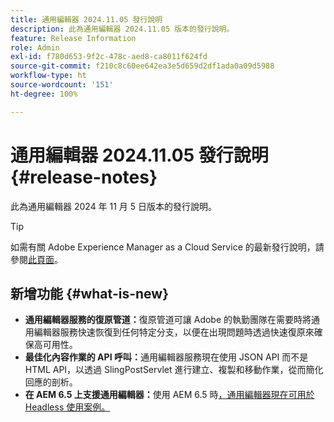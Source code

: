 ```yaml
---
title: 通用編輯器 2024.11.05 發行說明
description: 此為通用編輯器 2024.11.05 版本的發行說明。
feature: Release Information
role: Admin
exl-id: f780d653-9f2c-478c-aed8-ca8011f624fd
source-git-commit: f210c8c60ee642ea3e5d659d2df1ada0a09d5988
workflow-type: ht
source-wordcount: '151'
ht-degree: 100%

---
```


# 通用編輯器 2024.11.05 發行說明 {#release-notes}

此為通用編輯器 2024 年 11 月 5 日版本的發行說明。

>[!TIP]
>
>如需有關 Adobe Experience Manager as a Cloud Service 的最新發行說明，請參閱[此頁面](/help/release-notes/release-notes-cloud/release-notes-current.md)。

## 新增功能 {#what-is-new}

* **通用編輯器服務的復原管道：**&#x200B;復原管道可讓 Adobe 的執勤團隊在需要時將通用編輯器服務快速恢復到任何特定分支，以便在出現問題時透過快速復原來確保高可用性。
* **最佳化內容作業的 API 呼叫：**&#x200B;通用編輯器服務現在使用 JSON API 而不是 HTML API，以透過 SlingPostServlet 進行建立、複製和移動作業，從而簡化回應的剖析。
* **在 AEM 6.5 上支援通用編輯器：**&#x200B;使用 AEM 6.5 時[，通用編輯器現在可用於 Headless 使用案例。](https://experienceleague.adobe.com/zh-hant/docs/experience-manager-65/content/implementing/developing/headless/universal-editor/introduction)
